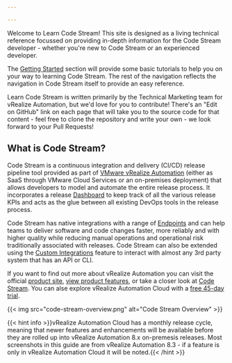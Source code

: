 ```yaml
---

---
```


Welcome to Learn Code Stream! This site is designed as a living technical reference focussed on providing in-depth information for the Code Stream developer - whether you're new to Code Stream or an experienced developer.

The [Getting Started](/Getting-Started) section will provide some basic tutorials to help you on your way to learning Code Stream. The rest of the navigation reflects the navigation in Code Stream itself to provide an easy reference.

Learn Code Stream is written primarily by the Technical Marketing team for vRealize Automation, but we'd love for you to contribute! There's an "Edit on GitHub" link on each page that will take you to the source code for that content - feel free to clone the repository and write your own - we look forward to your Pull Requests!

## What is Code Stream?

Code Stream is a continuous integration and delivery (CI/CD) release pipeline tool provided as part of [VMware vRealize Automation](https://www.vmware.com/products/vrealize-automation.html) (either as SaaS through VMware Cloud Services or an on-premises deployment) that allows developers to model and automate the entire release process. It incorporates a release [Dashboard](/Dashboards) to keep track of all the various release KPIs and acts as the glue between all existing DevOps tools in the release process.

Code Stream has native integrations with a range of [Endpoints](/Configure/Endpoints) and can help teams to deliver software and code changes faster, more reliably and with higher quality while reducing manual operations and operational risk traditionally associated with releases. Code Stream can also be extended using the [Custom Integrations](/Custom-Integrations) feature to interact with almost any 3rd party system that has an API or CLI.

If you want to find out more about vRealize Automation you can visit the official [product site](https://www.vmware.com/products/vrealize-automation.html), [view product features](https://cloud.vmware.com/vrealize-automation-cloud/features), or take a closer look at [Code Stream](https://cloud.vmware.com/code-stream). You can alse explore vRealize Automation Cloud with a [free 45-day trial](https://cloud.vmware.com/vrealize-automation-cloud/features#get-started).

{{< img src="code-stream-overview.png" alt="Code Stream Overview" >}}

{{< hint info >}}vRealize Automation Cloud has a monthly release cycle, meaning that newer features and enhancements will be available before they are rolled up into vRealize Automation 8.x on-premesis releases. Most screenshots in this guide are from vRealize Automation 8.3 - if a feature is only in vRealize Automation Cloud it will be noted.{{< /hint >}}